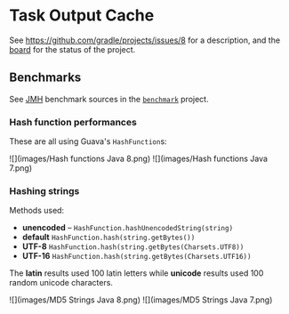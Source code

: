 # Task Output Cache

See https://github.com/gradle/projects/issues/8 for a description, and the [board](#boards) for the status of the project.

## Benchmarks

See [JMH](http://openjdk.java.net/projects/code-tools/jmh/) benchmark sources in the [`benchmark`](./benchmark) project.

### Hash function performances

These are all using Guava's `HashFunction`s:

![](images/Hash functions Java 8.png)
![](images/Hash functions Java 7.png)

### Hashing strings

Methods used:

* **unencoded** – `HashFunction.hashUnencodedString(string)`
* **default** `HashFunction.hash(string.getBytes())`
* **UTF-8** `HashFunction.hash(string.getBytes(Charsets.UTF8))`
* **UTF-16** `HashFunction.hash(string.getBytes(Charsets.UTF16))`

The **latin** results used 100 latin letters while **unicode** results used 100 random unicode characters.

![](images/MD5 Strings Java 8.png)
![](images/MD5 Strings Java 7.png)
